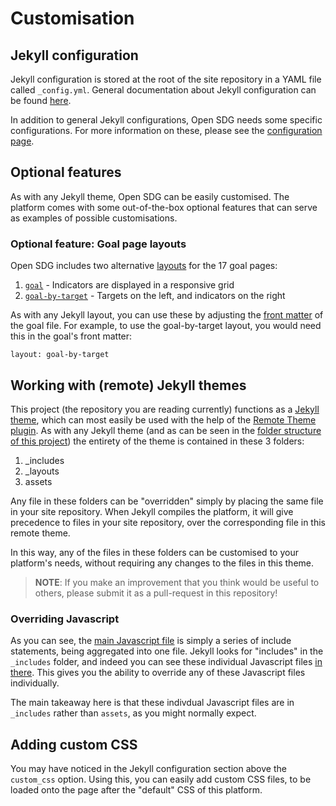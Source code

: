 <h1>Customisation</h1>

## Jekyll configuration

Jekyll configuration is stored at the root of the site repository in a YAML file called `_config.yml`. General documentation about Jekyll configuration can be found [here](https://jekyllrb.com/docs/configuration/).

In addition to general Jekyll configurations, Open SDG needs some specific configurations. For more information on these, please see the [configuration page](https://open-sdg.readthedocs.io/en/latest/configuration/).

## Optional features

As with any Jekyll theme, Open SDG can be easily customised. The platform comes with some out-of-the-box optional features that can serve as examples of possible customisations.

### Optional feature: Goal page layouts

Open SDG includes two alternative [layouts](https://jekyllrb.com/docs/step-by-step/04-layouts/) for the 17 goal pages:

1. [`goal`](https://github.com/open-sdg/open-sdg/blob/master/_layouts/goal.html) - Indicators are displayed in a responsive grid
1. [`goal-by-target`](https://github.com/open-sdg/open-sdg/blob/master/_layouts/goal-by-target.html) - Targets on the left, and indicators on the right

As with any Jekyll layout, you can use these by adjusting the [front matter](https://jekyllrb.com/docs/front-matter/) of the goal file. For example, to use the goal-by-target layout, you would need this in the goal's front matter:

`layout: goal-by-target`

## Working with (remote) Jekyll themes

This project (the repository you are reading currently) functions as a [Jekyll theme](https://jekyllrb.com/docs/themes/), which can most easily be used with the help of the [Remote Theme plugin](https://github.com/benbalter/jekyll-remote-theme). As with any Jekyll theme (and as can be seen in the [folder structure of this project](https://github.com/open-sdg/open-sdg)) the entirety of the theme is contained in these 3 folders:

1. _includes
1. _layouts
1. assets

Any file in these folders can be "overridden" simply by placing the same file in your site repository. When Jekyll compiles the platform, it will give precedence to files in your site repository, over the corresponding file in this remote theme.

In this way, any of the files in these folders can be customised to your platform's needs, without requiring any changes to the files in this theme.

> **NOTE**: If you make an improvement that you think would be useful to others, please
> submit it as a pull-request in this repository!

### Overriding Javascript

As you can see, the [main Javascript file](https://github.com/open-sdg/open-sdg/blob/master/assets/js/sdg.js) is simply a series of include statements, being aggregated into one file. Jekyll looks for "includes" in the `_includes` folder, and indeed you can see these individual Javascript files [in there](https://github.com/open-sdg/open-sdg/tree/master/_includes/assets/js). This gives you the ability to override any of these Javascript files individually.

The main takeaway here is that these indivdual Javascript files are in `_includes` rather than `assets`, as you might normally expect.

## Adding custom CSS

You may have noticed in the Jekyll configuration section above the `custom_css` option. Using this, you can easily add custom CSS files, to be loaded onto the page after the "default" CSS of this platform.
